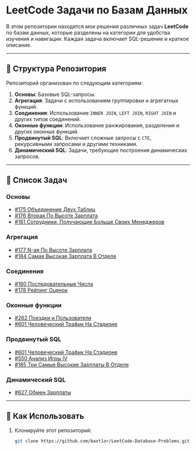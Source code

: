 # LeetCode Задачи по Базам Данных

В этом репозитории находятся мои решения различных задач **LeetCode** по базам данных, которые разделены на категории для удобства изучения и навигации. Каждая задача включает SQL-решение и краткое описание.

---

## 📁 Структура Репозитория

Репозиторий организован по следующим категориям:

1. **Основы**: Базовые SQL-запросы.
2. **Агрегация**: Задачи с использованием группировки и агрегатных функций.
3. **Соединения**: Использование `INNER JOIN`, `LEFT JOIN`, `RIGHT JOIN` и других типов соединений.
4. **Оконные функции**: Использование ранжирования, разделения и других оконных функций.
5. **Продвинутый SQL**: Включает сложные запросы с `CTE`, рекурсивными запросами и другими техниками.
6. **Динамический SQL**: Задачи, требующие построения динамических запросов.

---

## 📝 Список Задач

### **Основы**

- [#175 Объединение Двух Таблиц](https://leetcode.com/problems/combine-two-tables/)
- [#176 Вторая По Высоте Зарплата](https://leetcode.com/problems/second-highest-salary/)
- [#181 Сотрудники, Получающие Больше Своих Менеджеров](https://leetcode.com/problems/employees-earning-more-than-their-managers/)

### **Агрегация**

- [#177 N-ая По Высоте Зарплата](https://leetcode.com/problems/nth-highest-salary/)
- [#184 Самая Высокая Зарплата В Отделе](https://leetcode.com/problems/department-highest-salary/)

### **Соединения**

- [#180 Последовательные Числа](https://leetcode.com/problems/consecutive-numbers/)
- [#178 Рейтинг Оценок](https://leetcode.com/problems/rank-scores/)

### **Оконные функции**

- [#262 Поездки и Пользователи](https://leetcode.com/problems/trips-and-users/)
- [#601 Человеческий Трафик На Стадионе](https://leetcode.com/problems/human-traffic-of-stadium/)

### **Продвинутый SQL**

- [#601 Человеческий Трафик На Стадионе](https://leetcode.com/problems/human-traffic-of-stadium/)
- [#550 Анализ Игры IV](https://leetcode.com/problems/game-play-analysis-iv/)
- [#185 Три Самые Высокие Зарплаты В Отделе](https://leetcode.com/problems/department-top-three-salaries/)

### **Динамический SQL**

- [#627 Обмен Зарплаты](https://leetcode.com/problems/swap-salary/)

---

## 🚀 Как Использовать

1. Клонируйте этот репозиторий:
   ```bash
   git clone https://github.com/baxt1or/LeetCode-Database-Problems.git
   ```
